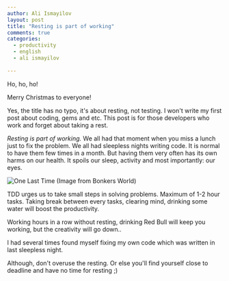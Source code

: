 ```yaml
---
author: Ali Ismayilov
layout: post
title: "Resting is part of working"
comments: true
categories:
  - productivity
  - english
  - ali ismayilov
  
---
```


Ho, ho, ho!

Merry Christmas to everyone!

Yes, the title has no typo, it's about resting, not testing. I won't write my first post about coding, gems and etc.
This post is for those developers who work and forget about taking a rest.

<!--more-->

_Resting is part of working._ We all had that moment when you miss a lunch just to fix the problem. We all had sleepless nights writing code.
It is normal to have them few times in a month. But having them very often has its own harms on our health. It spoils our sleep, activity and most importantly: our eyes.

![One Last Time (Image from Bonkers World)](/blog/images/posts/2013-12-26/2013.03.12_one_last_time.png "One Last Time (Image from Bonkers World)")

TDD urges us to take small steps in solving problems. Maximum of 1-2 hour tasks. Taking break between every tasks, clearing mind, drinking some water will boost the productivity.

Working hours in a row without resting, drinking Red Bull will keep you working, but the creativity will go down..

I had several times found myself fixing my own code which was written in last sleepless night.

Although, don't overuse the resting. Or else you'll find yourself close to deadline and have no time for resting ;)
